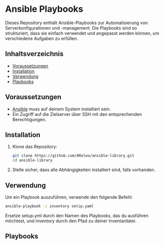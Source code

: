 # Ansible Playbooks

Dieses Repository enthält Ansible-Playbooks zur Automatisierung von Serverkonfigurationen und -management. Die Playbooks sind so strukturiert, dass sie einfach verwendet und angepasst werden können, um verschiedene Aufgaben zu erfüllen.

## Inhaltsverzeichnis

- [Voraussetzungen](#voraussetzungen)
- [Installation](#installation)
- [Verwendung](#verwendung)
- [Playbooks](#playbooks)

## Voraussetzungen

- [Ansible](https://docs.ansible.com/ansible/latest/installation_guide/intro_installation.html) muss auf deinem System installiert sein.
- Ein Zugriff auf die Zielserver über SSH mit den entsprechenden Berechtigungen.

## Installation

1. Klone das Repository:

   ```bash
   git clone https://github.com/ARoloo/ansible-library.git
   cd ansible-library
   ```

2. Stelle sicher, dass alle Abhängigkeiten installiert sind, falls vorhanden.

## Verwendung

Um ein Playbook auszuführen, verwende den folgende Befehl:

```bash
ansible-playbook -i inventory setip.yaml
```

Ersetze setup.yml durch den Namen des Playbooks, das du ausführen möchtest, und inventory durch den Pfad zu deiner Inventardatei.

## Playbooks
